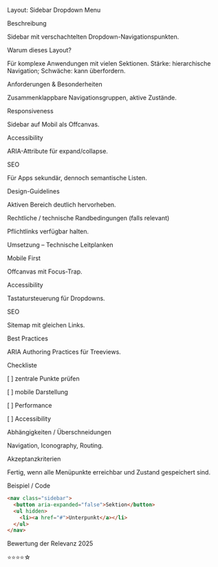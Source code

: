 Layout: Sidebar Dropdown Menu

Beschreibung

Sidebar mit verschachtelten Dropdown-Navigationspunkten.

Warum dieses Layout?

Für komplexe Anwendungen mit vielen Sektionen. Stärke: hierarchische Navigation; Schwäche: kann überfordern.

Anforderungen & Besonderheiten

Zusammenklappbare Navigationsgruppen, aktive Zustände.

Responsiveness

Sidebar auf Mobil als Offcanvas.

Accessibility

ARIA-Attribute für expand/collapse.

SEO

Für Apps sekundär, dennoch semantische Listen.

Design-Guidelines

Aktiven Bereich deutlich hervorheben.

Rechtliche / technische Randbedingungen (falls relevant)

Pflichtlinks verfügbar halten.

Umsetzung – Technische Leitplanken

Mobile First

Offcanvas mit Focus-Trap.

Accessibility

Tastatursteuerung für Dropdowns.

SEO

Sitemap mit gleichen Links.

Best Practices

ARIA Authoring Practices für Treeviews.

Checkliste

[ ] zentrale Punkte prüfen

[ ] mobile Darstellung

[ ] Performance

[ ] Accessibility

Abhängigkeiten / Überschneidungen

Navigation, Iconography, Routing.

Akzeptanzkriterien

Fertig, wenn alle Menüpunkte erreichbar und Zustand gespeichert sind.

Beispiel / Code

```html
<nav class="sidebar">
  <button aria-expanded="false">Sektion</button>
  <ul hidden>
    <li><a href="#">Unterpunkt</a></li>
  </ul>
</nav>
```

Bewertung der Relevanz 2025

⭐⭐⭐⭐☆
